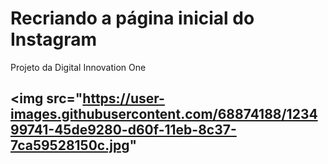 # Recriando a página inicial do Instagram

Projeto da Digital Innovation One

## <img src="https://user-images.githubusercontent.com/68874188/123499741-45de9280-d60f-11eb-8c37-7ca59528150c.jpg"
